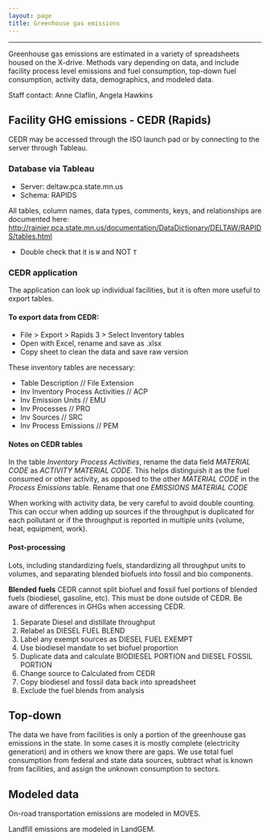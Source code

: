 ```yaml
---
layout: page
title: Greenhouse gas emissions
---
```


---


Greenhouse gas emissions are estimated in a variety of spreadsheets housed on the X-drive. Methods vary depending on data, and include facility process level emissions and fuel consumption, top-down fuel consumption, activity data, demographics, and modeled data.

Staff contact: Anne Claflin, Angela Hawkins


## Facility GHG emissions - CEDR (Rapids)
CEDR may be accessed through the ISO launch pad or by connecting to the server through Tableau. 

### Database via Tableau
- Server: deltaw.pca.state.mn.us
- Schema: RAPIDS

All tables, column names, data types, comments, keys, and relationships are documented here:
http://rainier.pca.state.mn.us/documentation/DataDictionary/DELTAW/RAPIDS/tables.html

- Double check that it is `W` and NOT `T`


### CEDR application
The application can look up individual facilities, but it is often more useful to export tables.

#### To export data from CEDR:

- File > Export > Rapids 3 > Select Inventory tables 
- Open with Excel, rename and save as .xlsx
- Copy sheet to clean the data and save raw version

These inventory tables are necessary:

* Table Description // File Extension
* Inv Inventory Process Activities	// ACP
* Inv Emission Units // EMU
* Inv Processes	// PRO
* Inv Sources	// SRC
* Inv Process Emissions	// PEM

#### Notes on CEDR tables
In the table *Inventory Process Activities*, rename the data field *MATERIAL CODE* as *ACTIVITY MATERIAL CODE.* This helps distinguish it as the fuel consumed or other activity, as opposed to the other *MATERIAL CODE* in the *Process Emissions* table. Rename that one *EMISSIONS MATERIAL CODE*

When working with activity data, be very careful to avoid double counting. This can occur when adding up sources if the throughput is duplicated for each pollutant or if the throughput is reported in multiple units (volume, heat, equipment, work). 


#### Post-processing
Lots, including standardizing fuels, standardizing all throughput units to volumes, and separating blended biofuels into fossil and bio components.

**Blended fuels** 
CEDR cannot split biofuel and fossil fuel portions of blended fuels (biodiesel, gasoline, etc). This must be done outside of CEDR. Be aware of differences in GHGs when accessing CEDR.

1.	Separate Diesel and distillate throughput
2.	Relabel as DIESEL FUEL BLEND
3.	Label any exempt sources as DIESEL FUEL EXEMPT
4.	Use biodiesel mandate to set biofuel proportion
5.	Duplicate data and calculate BIODIESEL PORTION and DIESEL FOSSIL PORTION
6.	Change source to Calculated from CEDR
7.	Copy biodiesel and fossil data back into spreadsheet 
8.	Exclude the fuel blends from analysis

## Top-down 
The data we have from facilities is only a portion of the greenhouse gas emissions in the state. In some cases it is mostly complete (electricity generation) and in others we know there are gaps. We use total fuel consumption from federal and state data sources, subtract what is known from facilities, and assign the unknown consumption to sectors.

## Modeled data
On-road transportation emissions are modeled in MOVES.

Landfill emissions are modeled in LandGEM.
